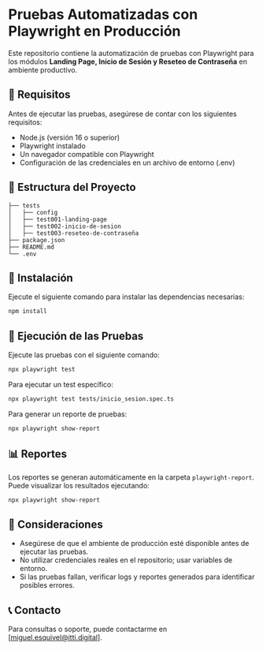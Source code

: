 
# Pruebas Automatizadas con Playwright en Producción

Este repositorio contiene la automatización de pruebas con Playwright para los módulos **Landing Page, Inicio de Sesión y Reseteo de Contraseña** en ambiente productivo.

## 📌 Requisitos

Antes de ejecutar las pruebas, asegúrese de contar con los siguientes requisitos:

- Node.js (versión 16 o superior)
- Playwright instalado
- Un navegador compatible con Playwright
- Configuración de las credenciales en un archivo de entorno (.env)

## 📂 Estructura del Proyecto

```
├── tests
│   ├── config
│   ├── test001-landing-page
│   ├── test002-inicio-de-sesion
│   ├── test003-reseteo-de-contraseña
├── package.json
├── README.md
└── .env
```

## 🚀 Instalación

Ejecute el siguiente comando para instalar las dependencias necesarias:

```sh
npm install
```

## 🏃 Ejecución de las Pruebas

Ejecute las pruebas con el siguiente comando:

```sh
npx playwright test
```

Para ejecutar un test específico:

```sh
npx playwright test tests/inicio_sesion.spec.ts
```

Para generar un reporte de pruebas:

```sh
npx playwright show-report
```

## 📊 Reportes

Los reportes se generan automáticamente en la carpeta `playwright-report`. Puede visualizar los resultados ejecutando:

```sh
npx playwright show-report
```

## 📌 Consideraciones

- Asegúrese de que el ambiente de producción esté disponible antes de ejecutar las pruebas.
- No utilizar credenciales reales en el repositorio; usar variables de entorno.
- Si las pruebas fallan, verificar logs y reportes generados para identificar posibles errores.

## 📞 Contacto

Para consultas o soporte, puede contactarme en [miguel.esquivel@itti.digital].

